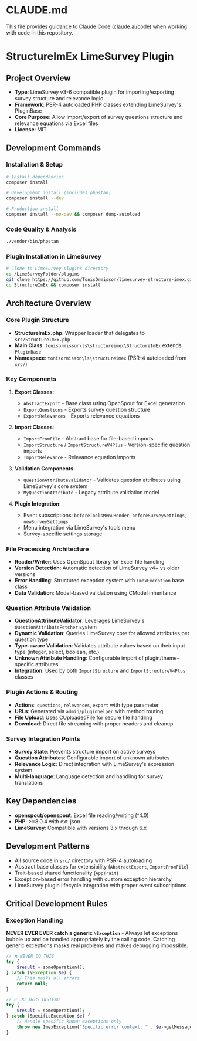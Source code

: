 # CLAUDE.md

This file provides guidance to Claude Code (claude.ai/code) when working with code in this repository.

# StructureImEx LimeSurvey Plugin

## Project Overview
- **Type**: LimeSurvey v3-6 compatible plugin for importing/exporting survey structure and relevance logic
- **Framework**: PSR-4 autoloaded PHP classes extending LimeSurvey's PluginBase
- **Core Purpose**: Allow import/export of survey questions structure and relevance equations via Excel files
- **License**: MIT

## Development Commands

### Installation & Setup
```bash
# Install dependencies
composer install

# Development install (includes phpstan)
composer install --dev

# Production install
composer install --no-dev && composer dump-autoload
```

### Code Quality & Analysis
```bash
./vendor/bin/phpstan

```

### Plugin Installation in LimeSurvey
```bash
# Clone to LimeSurvey plugins directory
cd /LimeSurveyFolder/plugins
git clone https://github.com/TonisOrmisson/limesurvey-structure-imex.git StructureImEx
cd StructureImEx && composer install
```

## Architecture Overview

### Core Plugin Structure
- **StructureImEx.php**: Wrapper loader that delegates to `src/StructureImEx.php`
- **Main Class**: `tonisormisson\ls\structureimex\StructureImEx` extends `PluginBase`
- **Namespace**: `tonisormisson\ls\structureimex` (PSR-4 autoloaded from `src/`)

### Key Components
1. **Export Classes**: 
   - `AbstractExport` - Base class using OpenSpout for Excel generation
   - `ExportQuestions` - Exports survey question structure
   - `ExportRelevances` - Exports relevance equations

2. **Import Classes**:
   - `ImportFromFile` - Abstract base for file-based imports
   - `ImportStructure` / `ImportStructureV4Plus` - Version-specific question imports
   - `ImportRelevance` - Relevance equation imports

3. **Validation Components**:
   - `QuestionAttributeValidator` - Validates question attributes using LimeSurvey's core system
   - `MyQuestionAttribute` - Legacy attribute validation model

4. **Plugin Integration**:
   - Event subscriptions: `beforeToolsMenuRender`, `beforeSurveySettings`, `newSurveySettings`
   - Menu integration via LimeSurvey's tools menu
   - Survey-specific settings storage

### File Processing Architecture
- **Reader/Writer**: Uses OpenSpout library for Excel file handling
- **Version Detection**: Automatic detection of LimeSurvey v4+ vs older versions
- **Error Handling**: Structured exception system with `ImexException` base class
- **Data Validation**: Model-based validation using CModel inheritance

### Question Attribute Validation
- **QuestionAttributeValidator**: Leverages LimeSurvey's `QuestionAttributeFetcher` system
- **Dynamic Validation**: Queries LimeSurvey core for allowed attributes per question type
- **Type-aware Validation**: Validates attribute values based on their input type (integer, select, boolean, etc.)
- **Unknown Attribute Handling**: Configurable import of plugin/theme-specific attributes
- **Integration**: Used by both `ImportStructure` and `ImportStructureV4Plus` classes

### Plugin Actions & Routing
- **Actions**: `questions`, `relevances`, `export` with type parameter
- **URLs**: Generated via `admin/pluginhelper` with method routing
- **File Upload**: Uses CUploadedFile for secure file handling
- **Download**: Direct file streaming with proper headers and cleanup

### Survey Integration Points
- **Survey State**: Prevents structure import on active surveys
- **Question Attributes**: Configurable import of unknown attributes
- **Relevance Logic**: Direct integration with LimeSurvey's expression system
- **Multi-language**: Language detection and handling for survey translations

## Key Dependencies
- **openspout/openspout**: Excel file reading/writing (^4.0)
- **PHP**: >=8.0.4 with ext-json
- **LimeSurvey**: Compatible with versions 3.x through 6.x

## Development Patterns
- All source code in `src/` directory with PSR-4 autoloading
- Abstract base classes for extensibility (`AbstractExport`, `ImportFromFile`)
- Trait-based shared functionality (`AppTrait`)
- Exception-based error handling with custom exception hierarchy
- LimeSurvey plugin lifecycle integration with proper event subscriptions

## Critical Development Rules

### Exception Handling
**NEVER EVER EVER catch a generic `\Exception`** - Always let exceptions bubble up and be handled appropriately by the calling code. Catching generic exceptions masks real problems and makes debugging impossible.

```php
// ❌ NEVER DO THIS
try {
    $result = someOperation();
} catch (\Exception $e) {
    // This masks all errors
    return null;
}

// ✅ DO THIS INSTEAD
try {
    $result = someOperation();
} catch (SpecificException $e) {
    // Handle specific known exceptions only
    throw new ImexException("Specific error context: " . $e->getMessage());
}
```
